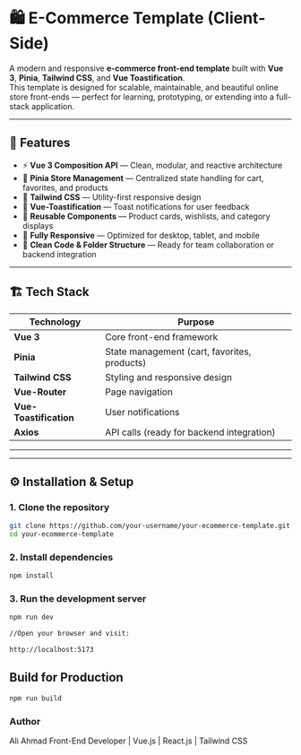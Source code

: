 # 🛍️ E-Commerce Template (Client-Side)

A modern and responsive **e-commerce front-end template** built with **Vue 3**, **Pinia**, **Tailwind CSS**, and **Vue Toastification**.  
This template is designed for scalable, maintainable, and beautiful online store front-ends — perfect for learning, prototyping, or extending into a full-stack application.

---

## 🚀 Features

- ⚡ **Vue 3 Composition API** — Clean, modular, and reactive architecture
- 🛒 **Pinia Store Management** — Centralized state handling for cart, favorites, and products
- 🎨 **Tailwind CSS** — Utility-first responsive design
- 🔔 **Vue-Toastification** — Toast notifications for user feedback
- 🧩 **Reusable Components** — Product cards, wishlists, and category displays
- 📱 **Fully Responsive** — Optimized for desktop, tablet, and mobile
- 💬 **Clean Code & Folder Structure** — Ready for team collaboration or backend integration

---

## 🏗️ Tech Stack

| Technology             | Purpose                                      |
| ---------------------- | -------------------------------------------- |
| **Vue 3**              | Core front-end framework                     |
| **Pinia**              | State management (cart, favorites, products) |
| **Tailwind CSS**       | Styling and responsive design                |
| **Vue-Router**         | Page navigation                              |
| **Vue-Toastification** | User notifications                           |
| **Axios**              | API calls (ready for backend integration)    |

---

---

## ⚙️ Installation & Setup

### 1. Clone the repository

```bash
git clone https://github.com/your-username/your-ecommerce-template.git
cd your-ecommerce-template
```

### 2. Install dependencies

```bash
npm install
```

### 3. Run the development server

```bash
npm run dev

//Open your browser and visit:

http://localhost:5173
```

## Build for Production

```bash
npm run build
```

### Author

Ali Ahmad
Front-End Developer | Vue.js | React.js | Tailwind CSS
